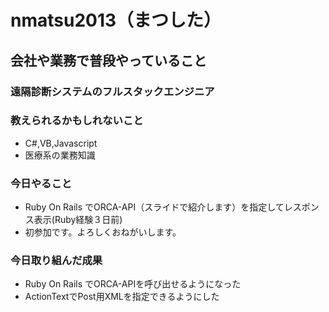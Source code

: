 # nmatsu2013（まつした）

## 会社や業務で普段やっていること
### 遠隔診断システムのフルスタックエンジニア

### 教えられるかもしれないこと
- C#,VB,Javascript
- 医療系の業務知識

### 今日やること
- Ruby On Rails でORCA-API（スライドで紹介します）を指定してレスポンス表示(Ruby経験３日前)
- 初参加です。よろしくおねがいします。

### 今日取り組んだ成果
- Ruby On Rails でORCA-APIを呼び出せるようになった
- ActionTextでPost用XMLを指定できるようにした
